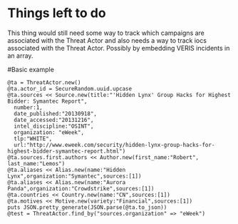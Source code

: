 # Things left to do
This thing would still need some way to track which campaigns are associated with the Threat Actor and
also needs a way to track iocs associated with the Threat Actor. Possibly by embedding VERIS incidents
in an array.

#Basic example

````
@ta = ThreatActor.new()
@ta.actor_id = SecureRandom.uuid.upcase
@ta.sources << Source.new(title:"'Hidden Lynx' Group Hacks for Highest Bidder: Symantec Report", 
  number:1,
  date_published:"20130918",
  date_accessed:"20131216",
  intel_discipline:"OSINT",
  organization: "eWeek",
  tlp:"WHITE",
  url:"http://www.eweek.com/security/hidden-lynx-group-hacks-for-highest-bidder-symantec-report.html")
@ta.sources.first.authors << Author.new(first_name:"Robert", last_name:"Lemos")
@ta.aliases << Alias.new(name:"Hidden Lynx",organization:"Symantec",sources:[1])
@ta.aliases << Alias.new(name:"Aurora Panda",organization:"Crowdstrike",sources:[1])
@ta.countries << Country.new(name:"CN",sources:[1])
@ta.motives << Motive.new(variety:"Financial",sources:[1])
puts JSON.pretty_generate(JSON.parse(@ta.to_json))
@test = ThreatActor.find_by("sources.organization" => "eWeek")
````